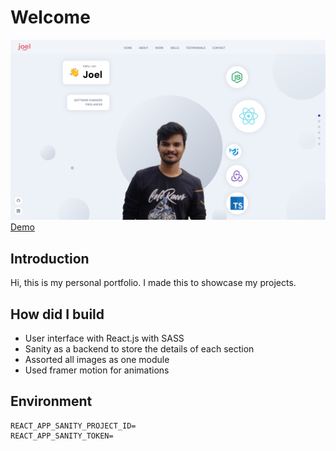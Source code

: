 # Welcome
![Joel](src/assets/jvk.netlify.app-home.png)
[Demo](https://jvk.netlify.app)

## Introduction
Hi, this is my personal portfolio. I made this to showcase my projects.

## How did I build

* User interface with React.js with SASS
* Sanity as a backend to store the details of each section
* Assorted all images as one module
* Used framer motion for animations

## Environment

```
REACT_APP_SANITY_PROJECT_ID=
REACT_APP_SANITY_TOKEN=
```
